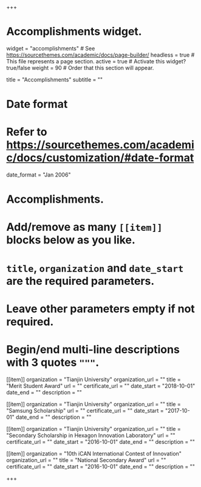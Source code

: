 +++
# Accomplishments widget.
widget = "accomplishments"  # See https://sourcethemes.com/academic/docs/page-builder/
headless = true  # This file represents a page section.
active = true  # Activate this widget? true/false
weight = 90  # Order that this section will appear.

title = "Accomplish&shy;ments"
subtitle = ""

# Date format
#   Refer to https://sourcethemes.com/academic/docs/customization/#date-format
date_format = "Jan 2006"

# Accomplishments.
#   Add/remove as many `[[item]]` blocks below as you like.
#   `title`, `organization` and `date_start` are the required parameters.
#   Leave other parameters empty if not required.
#   Begin/end multi-line descriptions with 3 quotes `"""`.

[[item]]
  organization = "Tianjin University"
  organization_url = ""
  title = "Merit Student Award"
  url = ""
  certificate_url = ""
  date_start = "2018-10-01"
  date_end = ""
  description = ""

[[item]]
  organization = "Tianjin University"
  organization_url = ""
  title = "Samsung Scholarship"
  url = ""
  certificate_url = ""
  date_start = "2017-10-01"
  date_end = ""
  description = ""

[[item]]
  organization = "Tianjin University"
  organization_url = ""
  title = "Secondary Scholarship in Hexagon Innovation Laboratory"
  url = ""
  certificate_url = ""
  date_start = "2016-10-01"
  date_end = ""
  description = ""

[[item]]
  organization = "10th iCAN International Contest of Innovation"
  organization_url = ""
  title = "National Secondary Award"
  url = ""
  certificate_url = ""
  date_start = "2016-10-01"
  date_end = ""
  description = ""

+++
